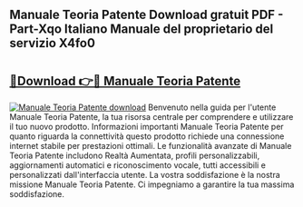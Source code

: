 ## Manuale Teoria Patente Download gratuit PDF - Part-Xqo Italiano Manuale del proprietario del servizio X4fo0

# <h2><a href="http://dfa3qp.blite.top/?on=Manuale+Teoria+Patente">🔗Download 👉🔴 Manuale Teoria Patente</a></h2>

[![Manuale Teoria Patente download](https://i.imgur.com/lujVjoI.png)](http://dfa3qp.blite.top/?on=Manuale+Teoria+Patente)
Benvenuto nella guida per l'utente Manuale Teoria Patente, la tua risorsa centrale per comprendere e utilizzare il tuo nuovo prodotto. Informazioni importanti Manuale Teoria Patente per quanto riguarda la connettività questo prodotto richiede una connessione internet stabile per prestazioni ottimali. Le funzionalità avanzate di Manuale Teoria Patente includono Realtà Aumentata, profili personalizzabili, aggiornamenti automatici e riconoscimento vocale, tutti accessibili e personalizzati dall'interfaccia utente. La vostra soddisfazione è la nostra missione Manuale Teoria Patente. Ci impegniamo a garantire la tua massima soddisfazione.
